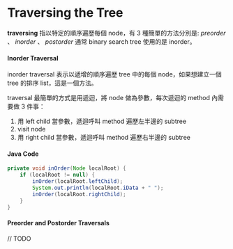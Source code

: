 # Traversing the Tree

**traversing** 指以特定的順序遍歷每個 node，有 3 種簡單的方法分別是: _preorder_ 、 _inorder_ 、 _postorder_ 通常 binary search tree 使用的是 inorder。

#### Inorder Traversal

inorder traversal 表示以遞增的順序遍歷 tree 中的每個 node，如果想建立一個 tree 的排序 list，這是一個方法。

traversal 最簡單的方式是用遞迴，將 node 做為參數，每次遞迴的 method 內需要做 3 件事：

1. 用 left child 當參數，遞迴呼叫 method 遍歷左半邊的 subtree
2. visit node
3. 用 right child 當參數，遞迴呼叫 method 遍歷右半邊的 subtree

#### Java Code

```java
private void inOrder(Node localRoot) {
    if (localRoot != null) {
        inOrder(localRoot.leftChild);
        System.out.println(localRoot.iData + " ");
        inOrder(localRoot.rightChild);
    }
}
```

#### Preorder and Postorder Traversals

// TODO




